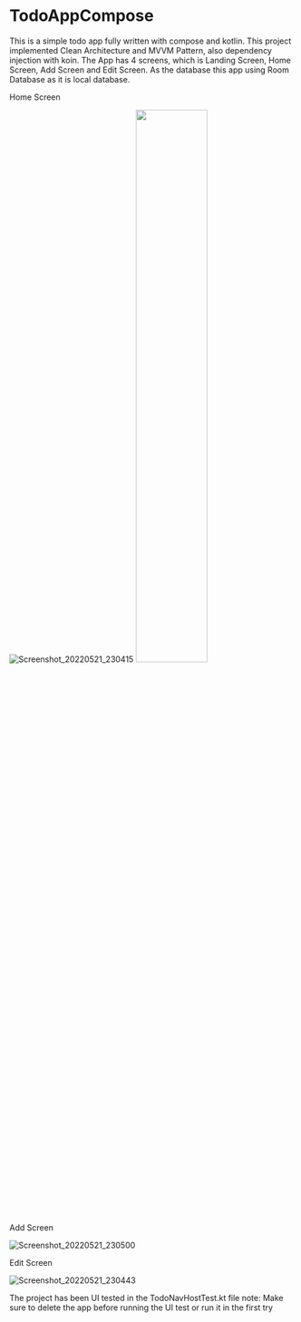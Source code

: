 # TodoAppCompose

This is a simple todo app fully written with compose and kotlin. This project implemented Clean Architecture and MVVM Pattern,
also dependency injection with koin. The App has 4 screens, which is Landing Screen, Home Screen, Add Screen and Edit Screen.
As the database this app using Room Database as it is local database.

Home Screen

![Screenshot_20220521_230415](https://user-images.githubusercontent.com/69592810/169661214-f3de7fc3-9000-4cff-8e92-3ce4e9139dec.png)
<img src="https://user-images.githubusercontent.com/69592810/169661214-f3de7fc3-9000-4cff-8e92-3ce4e9139dec.png" width="50%" height="50%">

Add Screen

![Screenshot_20220521_230500](https://user-images.githubusercontent.com/69592810/169661225-7130ab1d-e22d-4759-a527-5461f8b3d0ef.png)

Edit Screen

![Screenshot_20220521_230443](https://user-images.githubusercontent.com/69592810/169661230-eba708ff-9516-4b3b-9e56-5adad21cb87f.png)



The project has been UI tested in the TodoNavHostTest.kt file
note: Make sure to delete the app before running the UI test or run it in the first try
